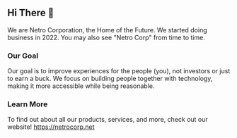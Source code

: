 ## Hi There 👋

We are Netro Corporation, the Home of the Future. We started doing business in 2022.
You may also see "Netro Corp" from time to time.

### Our Goal

Our goal is to improve experiences for the people (you), not investors or just to earn a buck.
We focus on building people together with technology, making it more accessible while being reasonable.

### Learn More

To find out about all our products, services, and more, check out our website!
https://netrocorp.net
